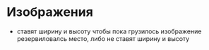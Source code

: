 # Изображения
- ставят ширину и высоту чтобы пока грузилось изображение резервиловалсь место, либо не ставят ширину и высоту